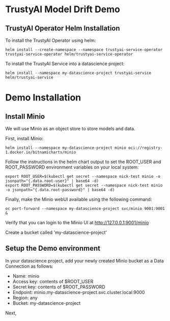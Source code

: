 
# TrustyAI Model Drift Demo

## TrustyAI Operator Helm Installation

To install the TrustyAI Operator using helm:

`helm install --create-namespace --namespace trustyai-service-operator trustyai-service-operator helm/trustyai-service-operator`

To install the TrustyAI Service into a datascience project:

`helm install --namespace my-datascience-project trustyai-service helm/trustyai-service`

# Demo Installation

## Install Minio

We will use Minio as an object store to store models and data.

First, install Minio:

`helm install --namespace my-datascience-project minio oci://registry-1.docker.io/bitnamicharts/minio`

Follow the instructions in the helm chart output to set the ROOT_USER and ROOT_PASSWORD environment variables on your local system:
```
export ROOT_USER=$(kubectl get secret --namespace nick-test minio -o jsonpath="{.data.root-user}" | base64 -d)
export ROOT_PASSWORD=$(kubectl get secret --namespace nick-test minio -o jsonpath="{.data.root-password}" | base64 -d)
```

Finally, make the Minio webUI available using the following command:

```oc port-forward --namespace my-datascience-project svc/minio 9001:9001 &```

Verify that you can login to the Minio UI at http://127.0.0.1:9001/minio

Create a bucket called 'my-datascience-project'

## Setup the Demo environment

In your datascience project, add your newly created Minio bucket as a Data Connection as follows:
* Name: minio
* Access key: contents of $ROOT_USER
* Secret key: contents of $ROOT_PASSWORD
* Endpoint: minio.my-datascience-project.svc.cluster.local:9000
* Region: any
* Bucket: my-datascience-project

Next, 










